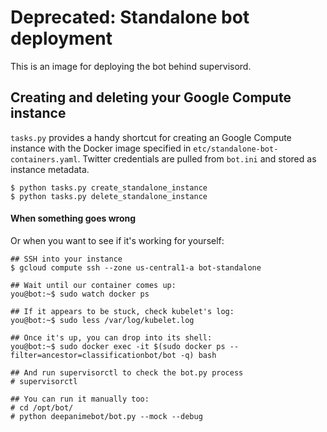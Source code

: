 # Deprecated: Standalone bot deployment

This is an image for deploying the bot behind supervisord.

## Creating and deleting your Google Compute instance

`tasks.py` provides a handy shortcut for creating an Google Compute instance
with the Docker image specified in `etc/standalone-bot-containers.yaml`.
Twitter credentials are pulled from `bot.ini` and stored as instance metadata.

```
$ python tasks.py create_standalone_instance
$ python tasks.py delete_standalone_instance
```

#### When something goes wrong

Or when you want to see if it's working for yourself:

```
## SSH into your instance
$ gcloud compute ssh --zone us-central1-a bot-standalone

## Wait until our container comes up:
you@bot:~$ sudo watch docker ps

## If it appears to be stuck, check kubelet's log:
you@bot:~$ sudo less /var/log/kubelet.log

## Once it's up, you can drop into its shell:
you@bot:~$ sudo docker exec -it $(sudo docker ps --filter=ancestor=classificationbot/bot -q) bash

## And run supervisorctl to check the bot.py process
# supervisorctl

## You can run it manually too:
# cd /opt/bot/
# python deepanimebot/bot.py --mock --debug
```
